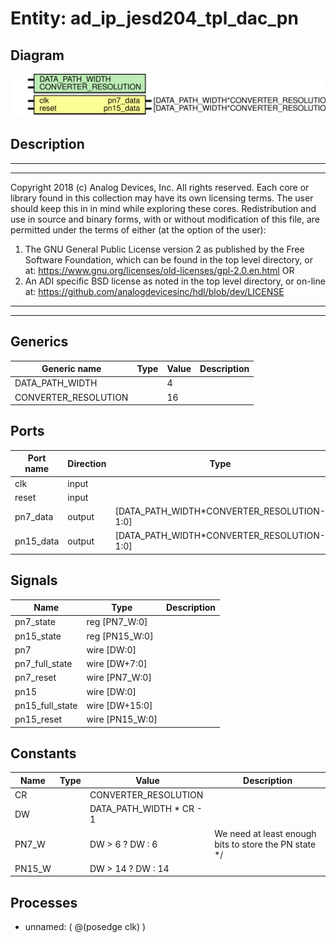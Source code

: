 # Entity: ad_ip_jesd204_tpl_dac_pn

## Diagram

![Diagram](ad_ip_jesd204_tpl_dac_pn.svg "Diagram")
## Description

***************************************************************************
 ***************************************************************************
 Copyright 2018 (c) Analog Devices, Inc. All rights reserved.
 Each core or library found in this collection may have its own licensing terms.
 The user should keep this in in mind while exploring these cores.
 Redistribution and use in source and binary forms,
 with or without modification of this file, are permitted under the terms of either
  (at the option of the user):
   1. The GNU General Public License version 2 as published by the
      Free Software Foundation, which can be found in the top level directory, or at:
 https://www.gnu.org/licenses/old-licenses/gpl-2.0.en.html
 OR
   2.  An ADI specific BSD license as noted in the top level directory, or on-line at:
 https://github.com/analogdevicesinc/hdl/blob/dev/LICENSE
 ***************************************************************************
 ***************************************************************************
 
## Generics

| Generic name         | Type | Value | Description |
| -------------------- | ---- | ----- | ----------- |
| DATA_PATH_WIDTH      |      | 4     |             |
| CONVERTER_RESOLUTION |      | 16    |             |
## Ports

| Port name | Direction | Type                                       | Description |
| --------- | --------- | ------------------------------------------ | ----------- |
| clk       | input     |                                            |             |
| reset     | input     |                                            |             |
| pn7_data  | output    | [DATA_PATH_WIDTH*CONVERTER_RESOLUTION-1:0] |             |
| pn15_data | output    | [DATA_PATH_WIDTH*CONVERTER_RESOLUTION-1:0] |             |
## Signals

| Name            | Type            | Description |
| --------------- | --------------- | ----------- |
| pn7_state       | reg [PN7_W:0]   |             |
| pn15_state      | reg [PN15_W:0]  |             |
| pn7             | wire [DW:0]     |             |
| pn7_full_state  | wire [DW+7:0]   |             |
| pn7_reset       | wire [PN7_W:0]  |             |
| pn15            | wire [DW:0]     |             |
| pn15_full_state | wire [DW+15:0]  |             |
| pn15_reset      | wire [PN15_W:0] |             |
## Constants

| Name   | Type | Value                    | Description                                            |
| ------ | ---- | ------------------------ | ------------------------------------------------------ |
| CR     |      | CONVERTER_RESOLUTION     |                                                        |
| DW     |      | DATA_PATH_WIDTH * CR - 1 |                                                        |
| PN7_W  |      | DW > 6 ? DW : 6          | We need at least enough bits to store the PN state */  |
| PN15_W |      | DW > 14 ? DW : 14        |                                                        |
## Processes
- unnamed: ( @(posedge clk) )
